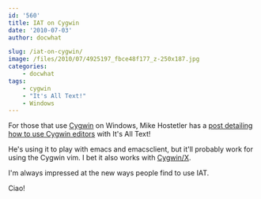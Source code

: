 ```yaml
---
id: '560'
title: IAT on Cygwin
date: '2010-07-03'
author: docwhat

slug: /iat-on-cygwin/
image: /files/2010/07/4925197_fbce48f177_z-250x187.jpg
categories:
    - docwhat
tags:
    - cygwin
    - "It's All Text!"
    - Windows
---
```


For those that use [Cygwin](http://www.cygwin.com/ 'Cygwin') on Windows, Mike
Hostetler has a
[post detailing how to use Cygwin editors](http://mike.hostetlerhome.com/2010/03/04/getting-its-all-text-to-play-with-cygwin/ "Getting It's All Text to play with Cygwin")
with It's All Text!

<!-- more -->

He's using it to play with emacs and emacsclient, but it'll probably work for
using the Cygwin vim. I bet it also works with
[Cygwin/X](http://x.cygwin.com/ 'Cygwin/X').

I'm always impressed at the new ways people find to use IAT.

Ciao!
